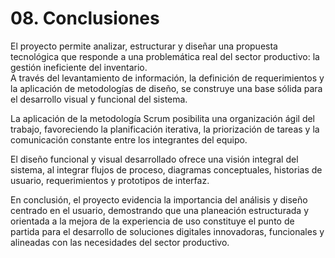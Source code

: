 # 08. Conclusiones

El proyecto permite analizar, estructurar y diseñar una propuesta tecnológica que responde a una problemática real del sector productivo: la gestión ineficiente del inventario.  
A través del levantamiento de información, la definición de requerimientos y la aplicación de metodologías de diseño, se construye una base sólida para el desarrollo visual y funcional del sistema.

La aplicación de la metodología Scrum posibilita una organización ágil del trabajo, favoreciendo la planificación iterativa, la priorización de tareas y la comunicación constante entre los integrantes del equipo.

El diseño funcional y visual desarrollado ofrece una visión integral del sistema, al integrar flujos de proceso, diagramas conceptuales, historias de usuario, requerimientos y prototipos de interfaz.

En conclusión, el proyecto evidencia la importancia del análisis y diseño centrado en el usuario, demostrando que una planeación estructurada y orientada a la mejora de la experiencia de uso constituye el punto de partida para el desarrollo de soluciones digitales innovadoras, funcionales y alineadas con las necesidades del sector productivo.